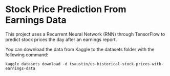 # Stock Price Prediction From Earnings Data

This project uses a Recurrent Neural Network (RNN) through TensorFlow to predict stock prices the day after an earnings report.

You can download the data from Kaggle to the datasets folder with the following command: 

`kaggle datasets download -d tsaustin/us-historical-stock-prices-with-earnings-data`